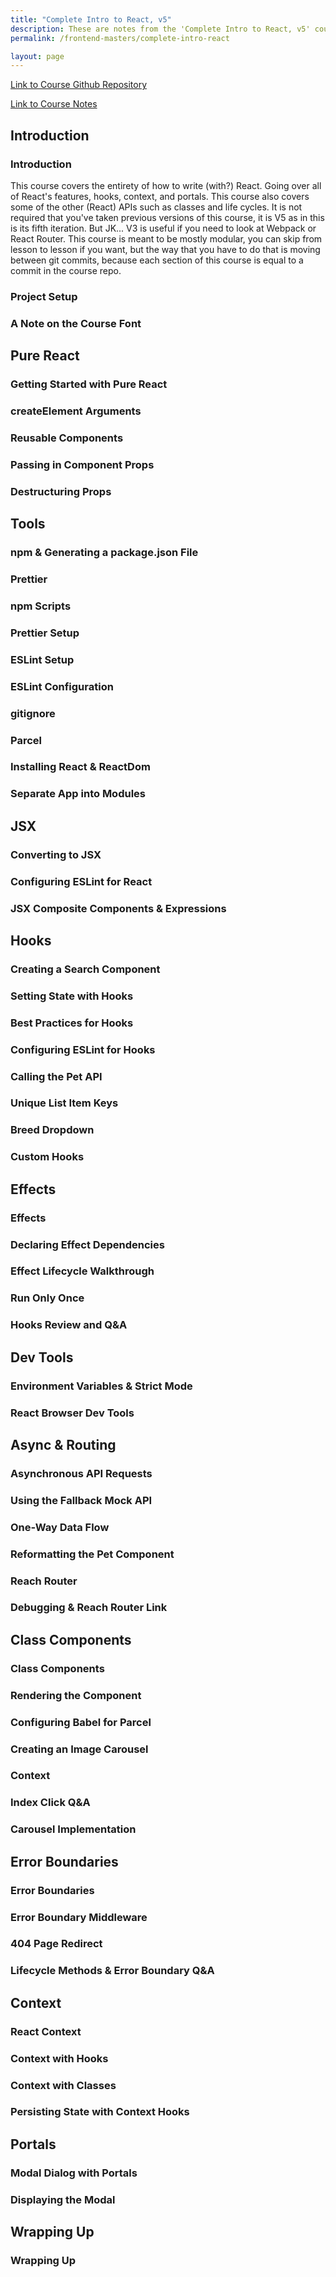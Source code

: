 ```yaml
---
title: "Complete Intro to React, v5"
description: These are notes from the 'Complete Intro to React, v5' course on Frontend Masters.
permalink: /frontend-masters/complete-intro-react

layout: page
---
```


[Link to Course Github Repository](https://github.com/btholt/complete-intro-to-react-v5)

[Link to Course Notes](https://bit.ly/react-v5)

## Introduction

### Introduction

This course covers the entirety of how to write (with?) React. Going over all of React's features, hooks, context, and portals. This course also covers some of the other (React) APIs such as classes and life cycles. It is not required that you've taken previous versions of this course, it is V5 as in this is its fifth iteration. But JK... V3 is useful if you need to look at Webpack or React Router. This course is meant to be mostly modular, you can skip from lesson to lesson if you want, but the way that you have to do that is moving between git commits, because each section of this course is equal to a commit in the course repo. 

### Project Setup

### A Note on the Course Font

## Pure React

### Getting Started with Pure React

### createElement Arguments

### Reusable Components

### Passing in Component Props

### Destructuring Props

## Tools

### npm & Generating a package.json File

### Prettier

### npm Scripts

### Prettier Setup

### ESLint Setup

### ESLint Configuration

### gitignore

### Parcel

### Installing React & ReactDom

### Separate App into Modules

## JSX

### Converting to JSX

### Configuring ESLint for React

### JSX Composite Components & Expressions

## Hooks

### Creating a Search Component

### Setting State with Hooks

### Best Practices for Hooks

### Configuring ESLint for Hooks

### Calling the Pet API

### Unique List Item Keys

### Breed Dropdown

### Custom Hooks

## Effects

### Effects

### Declaring Effect Dependencies

### Effect Lifecycle Walkthrough

### Run Only Once

### Hooks Review and Q&A

## Dev Tools

### Environment Variables & Strict Mode

### React Browser Dev Tools

## Async & Routing

### Asynchronous API Requests

### Using the Fallback Mock API

### One-Way Data Flow

### Reformatting the Pet Component

### Reach Router

### Debugging & Reach Router Link

## Class Components

### Class Components

### Rendering the Component

### Configuring Babel for Parcel

### Creating an Image Carousel

### Context

### Index Click Q&A

### Carousel Implementation

## Error Boundaries

### Error Boundaries

### Error Boundary Middleware

### 404 Page Redirect

### Lifecycle Methods & Error Boundary Q&A

## Context

### React Context

### Context with Hooks

### Context with Classes

### Persisting State with Context Hooks

## Portals

### Modal Dialog with Portals

### Displaying the Modal

## Wrapping Up

### Wrapping Up